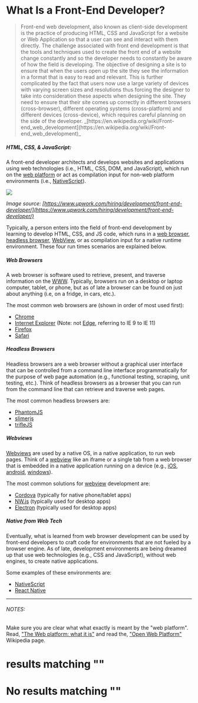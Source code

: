# What Is a Front-End Developer?

 

<blockquote>                        Front-end web development, also known as client-side development is the practice of producing HTML, CSS and JavaScript for a website or Web Application so that a user can see and interact with them directly. The challenge associated with front end development is that the tools and techniques used to create the front end of a website change constantly and so the developer needs to constantly be aware of how the field is developing.                        The objective of designing a site is to ensure that when the users open up the site they see the information in a format that is easy to read and relevant. This is further complicated by the fact that users now use a large variety of devices with varying screen sizes and resolutions thus forcing the designer to take into consideration these aspects when designing the site. They need to ensure that their site comes up correctly in different browsers (cross-browser), different operating systems (cross-platform) and different devices (cross-device), which requires careful planning on the side of the developer.                        _[https://en.wikipedia.org/wiki/Front-end_web_development](https://en.wikipedia.org/wiki/Front-end_web_development)_                    
</blockquote>

 

##### HTML, CSS, &amp; JavaScript:


A front-end developer architects and develops websites and applications using web technologies (i.e., HTML, CSS, DOM, and JavaScript), which run on the [web platform](https://en.wikipedia.org/wiki/Open_Web_Platform) or act as compilation input for non-web platform environments (i.e., [NativeScript](https://www.nativescript.org/)).

![](images/what-is-front-end-dev.png)

_Image source: [https://www.upwork.com/hiring/development/front-end-developer/](https://www.upwork.com/hiring/development/front-end-developer/)_

Typically, a person enters into the field of front-end development by learning to develop HTML, CSS, and JS code, which runs in a [web browser](https://en.wikipedia.org/wiki/Web_browser), [headless browser](https://en.wikipedia.org/wiki/Headless_browser), [WebView](http://developer.telerik.com/featured/what-is-a-webview/), or as compilation input for a native runtime environment. These four run times scenarios are explained below.


##### Web Browsers


A web browser is software used to retrieve, present, and traverse information on the [WWW](https://en.wikipedia.org/wiki/World_Wide_Web). Typically, browsers run on a desktop or laptop computer, tablet, or phone, but as of late a browser can be found on just about anything (i.e, on a fridge, in cars, etc.). 

The most common web browsers are (shown in order of most used first):

- [Chrome](http://www.google.com/chrome/)
- [Internet Explorer](https://en.wikipedia.org/wiki/Internet_Explorer) (Note: not [Edge](http://dev.modern.ie/), referring to IE 9 to IE 11)
- [Firefox](https://www.mozilla.org/firefox/)
- [Safari](http://www.apple.com/safari/)

##### Headless Browsers


Headless browsers are a web browser without a graphical user interface that can be controlled from a command line interface programmatically for the purpose of web page automation (e.g., functional testing, scraping, unit testing, etc.). Think of headless browsers as a browser that you can run from the command line that can retrieve and traverse web pages.

The most common headless browsers are:

- [PhantomJS](http://phantomjs.org/)
- [slimerjs](http://slimerjs.org/)
- [trifleJS](http://triflejs.org/)

##### Webviews


[Webviews](http://developer.telerik.com/featured/what-is-a-webview/) are used by a native OS, in a native application, to run web pages. Think of a [webview](http://developer.telerik.com/featured/what-is-a-webview/) like an iframe or a single tab from a web browser that is embedded in a native application running on a device (e.g., [iOS](https://developer.apple.com/library/ios/documentation/UIKit/Reference/UIWebView_Class/), [android](http://developer.android.com/reference/android/webkit/WebView.html), [windows](https://msdn.microsoft.com/library/windows/apps/windows.ui.xaml.controls.webview.aspx)).

The most common solutions for [webview](http://developer.telerik.com/featured/what-is-a-webview/) development are:

- [Cordova](https://cordova.apache.org/) (typically for native phone/tablet apps)
- [NW.js](https://github.com/nwjs/nw.js) (typically used for desktop apps)
- [Electron](http://electron.atom.io/) (typically used for desktop apps)

##### Native from Web Tech


Eventually, what is learned from web browser development can be used by front-end developers to craft code for environments that are not fueled by a browser engine. As of late, development environments are being dreamed up that use web technologies (e.g., CSS and JavaScript), without web engines, to create native applications.

Some examples of these environments are: 

- [NativeScript](https://www.nativescript.org/)
- [React Native](https://facebook.github.io/react-native/)
- - -


###### NOTES:


Make sure you are clear what what exactly is meant by the &#34;web platform&#34;. Read, [&#34;The Web platform: what it is&#34;](http://tess.oconnor.cx/2009/05/what-the-web-platform-is) and read the, [&#34;Open Web Platform&#34;](https://en.wikipedia.org/wiki/Open_Web_Platform) Wikipedia page.






#  results matching &#34;&#34;





# No results matching &#34;&#34;







